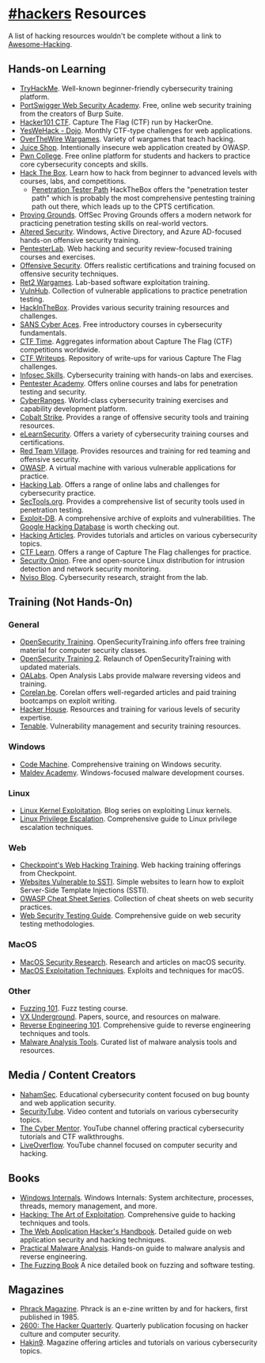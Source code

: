 # [#hackers](https://web.libera.chat/#hackers) Resources

A list of hacking resources wouldn't be complete without a link to [Awesome-Hacking](https://github.com/Hack-with-Github/Awesome-Hacking).

## Hands-on Learning

- [TryHackMe](https://tryhackme.com/). Well-known beginner-friendly cybersecurity training platform.
- [PortSwigger Web Security Academy](https://portswigger.net/web-security). Free, online web security training from the creators of Burp Suite.
- [Hacker101 CTF](https://ctf.hacker101.com/). Capture The Flag (CTF) run by HackerOne.
- [YesWeHack - Dojo](https://dojo-yeswehack.com/). Monthly CTF-type challenges for web applications.
- [OverTheWire Wargames](https://overthewire.org/wargames/). Variety of wargames that teach hacking.
- [Juice Shop](https://github.com/juice-shop/juice-shop). Intentionally insecure web application created by OWASP.
- [Pwn College](https://pwn.college/). Free online platform for students and hackers to practice core cybersecurity concepts and skills.
- [Hack The Box](https://www.hackthebox.com/). Learn how to hack from beginner to advanced levels with courses, labs, and competitions.
     - [Penetration Tester Path](https://academy.hackthebox.com/path/preview/penetration-tester) HackTheBox offers the "penetration tester path" which is probably the most comprehensive pentesting training path out there, which leads up to the CPTS certification.
- [Proving Grounds](https://www.offsec.com/labs/). OffSec Proving Grounds offers a modern network for practicing penetration testing skills on real-world vectors.
- [Altered Security](https://www.alteredsecurity.com/trainings). Windows, Active Directory, and Azure AD-focused hands-on offensive security training.
- [PentesterLab](https://pentesterlab.com/). Web hacking and security review-focused training courses and exercises.
- [Offensive Security](https://www.offsec.com/courses-and-certifications/). Offers realistic certifications and training focused on offensive security techniques.
- [Ret2 Wargames](https://wargames.ret2.systems/). Lab-based software exploitation training.
- [VulnHub](https://www.vulnhub.com/). Collection of vulnerable applications to practice penetration testing.
- [HackInTheBox](https://www.hackinthebox.org/). Provides various security training resources and challenges.
- [SANS Cyber Aces](https://www.cyberaces.org/). Free introductory courses in cybersecurity fundamentals.
- [CTF Time](https://ctftime.org/). Aggregates information about Capture The Flag (CTF) competitions worldwide.
- [CTF Writeups](https://ctf-wiki.org/en/). Repository of write-ups for various Capture The Flag challenges.
- [Infosec Skills](https://www.infosecinstitute.com/skills/). Cybersecurity training with hands-on labs and exercises.
- [Pentester Academy](https://www.pentesteracademy.com/). Offers online courses and labs for penetration testing and security.
- [CyberRanges](https://www.cyberranges.com/). World-class cybersecurity training exercises and capability development platform.
- [Cobalt Strike](https://www.cobaltstrike.com/). Provides a range of offensive security tools and training resources.
- [eLearnSecurity](https://www.elearnsecurity.com/). Offers a variety of cybersecurity training courses and certifications.
- [Red Team Village](https://redteamvillage.io/). Provides resources and training for red teaming and offensive security.
- [OWASP](https://owasp.org/). A virtual machine with various vulnerable applications for practice.
- [Hacking Lab](https://www.hacking-lab.com/). Offers a range of online labs and challenges for cybersecurity practice.
- [SecTools.org](https://sectools.org/). Provides a comprehensive list of security tools used in penetration testing.
- [Exploit-DB](https://www.exploit-db.com/). A comprehensive archive of exploits and vulnerabilities. The [Google Hacking Database](https://www.exploit-db.com/google-hacking-database) is worth checking out.
- [Hacking Articles](https://www.hackingarticles.in/). Provides tutorials and articles on various cybersecurity topics.
- [CTF Learn](https://ctflearn.com/). Offers a range of Capture The Flag challenges for practice.
- [Security Onion](https://securityonion.net/). Free and open-source Linux distribution for intrusion detection and network security monitoring.
- [Nviso Blog](https://blog.nviso.eu/). Cybersecurity research, straight from the lab.

## Training (Not Hands-On)

### General

- [OpenSecurity Training](https://opensecuritytraining.info/Welcome.html). OpenSecurityTraining.info offers free training material for computer security classes.
- [OpenSecurity Training 2](https://p.ost2.fyi/courses). Relaunch of OpenSecurityTraining with updated materials.
- [OALabs](https://www.openanalysis.net/). Open Analysis Labs provide malware reversing videos and training.
- [Corelan.be](https://www.corelan.be/index.php/articles/). Corelan offers well-regarded articles and paid training bootcamps on exploit writing.
- [Hacker House](https://www.hacker.house/). Resources and training for various levels of security expertise.
- [Tenable](https://www.tenable.com/). Vulnerability management and security training resources.


### Windows

- [Code Machine](https://www.codemachine.com/training.html). Comprehensive training on Windows security.
- [Maldev Academy](https://maldevacademy.com/). Windows-focused malware development courses.

### Linux

- [Linux Kernel Exploitation](https://sam4k.com/kernel-exploitation/). Blog series on exploiting Linux kernels.
- [Linux Privilege Escalation](https://book.hacktricks.xyz/linux-hardening/privilege-escalation). Comprehensive guide to Linux privilege escalation techniques.

### Web

- [Checkpoint's Web Hacking Training](https://www.checkpoint.com/resources/items/hacking-points-advanced-web-hacking-course?w=c778b). Web hacking training offerings from Checkpoint.
- [Websites Vulnerable to SSTI](https://github.com/DiogoMRSilva/websitesVulnerableToSSTI/tree/master). Simple websites to learn how to exploit Server-Side Template Injections (SSTI).
- [OWASP Cheat Sheet Series](https://cheatsheetseries.owasp.org/). Collection of cheat sheets on web security practices.
- [Web Security Testing Guide](https://owasp.org/www-project-web-security-testing-guide/). Comprehensive guide on web security testing methodologies.

### MacOS

- [MacOS Security Research](https://github.com/0xmachos/macOS-Security-Research). Research and articles on macOS security.
- [MacOS Exploitation Techniques](https://www.exploit-db.com/exploits?platform=mac). Exploits and techniques for macOS.

### Other

- [Fuzzing 101](https://github.com/antonio-morales/Fuzzing101). Fuzz testing course.
- [VX Underground](https://github.com/vxunderground). Papers, source, and resources on malware.
- [Reverse Engineering 101](https://malwareunicorn.org/workshops/re101.html#0). Comprehensive guide to reverse engineering techniques and tools.
- [Malware Analysis Tools](https://expertinsights.com/insights/the-top-malware-analysis-tools/). Curated list of malware analysis tools and resources.

## Media / Content Creators

- [NahamSec](https://www.youtube.com/channel/UCCZDt7MuC3Hzs6IH4xODLBw). Educational cybersecurity content focused on bug bounty and web application security.
- [SecurityTube](http://www.securitytube.net/). Video content and tutorials on various cybersecurity topics.
- [The Cyber Mentor](https://www.youtube.com/c/TheCyberMentor). YouTube channel offering practical cybersecurity tutorials and CTF walkthroughs.
- [LiveOverflow](https://www.youtube.com/c/LiveOverflow). YouTube channel focused on computer security and hacking.

## Books

- [Windows Internals](https://www.amazon.com/Windows-Internals-Part-architecture-management/dp/0735684189/). Windows Internals: System architecture, processes, threads, memory management, and more.
- [Hacking: The Art of Exploitation](https://www.amazon.com/Hacking-Art-Exploitation-Jon-Erickson/dp/1593271441). Comprehensive guide to hacking techniques and tools.
- [The Web Application Hacker's Handbook](https://www.amazon.com/Web-Application-Hackers-Handbook-Defending/dp/1118026470/). Detailed guide on web application security and hacking techniques.
- [Practical Malware Analysis](https://www.amazon.com/Practical-Malware-Analysis-Hands-Dissecting/dp/1593272901). Hands-on guide to malware analysis and reverse engineering.
- [The Fuzzing Book](https://www.fuzzingbook.org/) A nice detailed book on fuzzing and software testing.

## Magazines

- [Phrack Magazine](https://phrack.org/). Phrack is an e-zine written by and for hackers, first published in 1985.
- [2600: The Hacker Quarterly](https://2600.com/). Quarterly publication focusing on hacker culture and computer security.
- [Hakin9](https://hakin9.org/). Magazine offering articles and tutorials on various cybersecurity topics.
